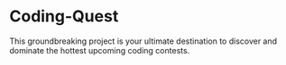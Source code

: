 # Coding-Quest
This groundbreaking project is your ultimate destination to discover and dominate the hottest upcoming coding contests. 
